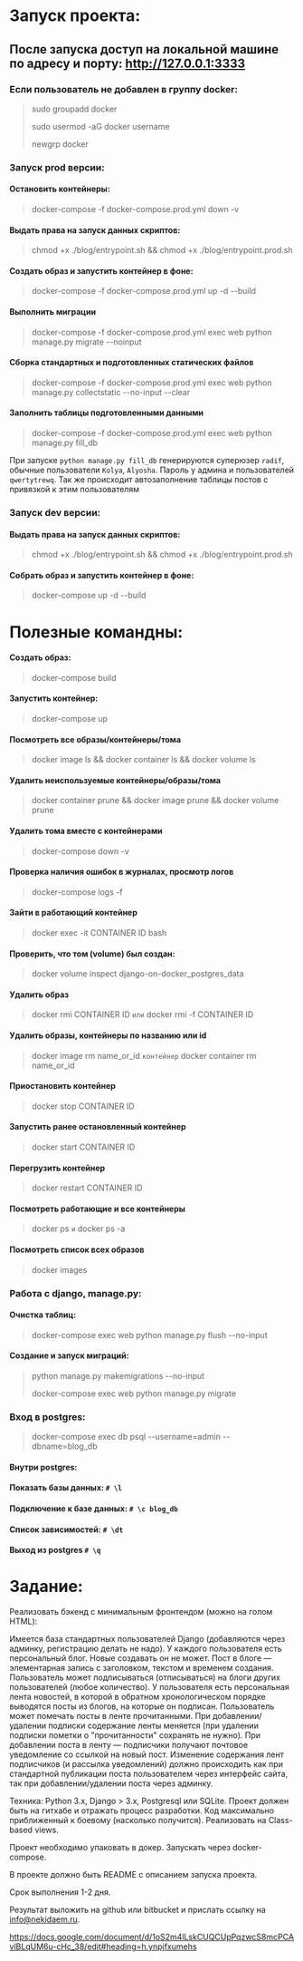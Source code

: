 # Запуск проекта:
## После запуска доступ на локальной машине по адресу и порту: http://127.0.0.1:3333
### Если пользователь не добавлен в группу docker:  
> sudo groupadd docker 
> 
> sudo usermod -aG docker username 
> 
> newgrp docker 

### Запуск prod версии:
#### Остановить контейнеры: 
> docker-compose -f docker-compose.prod.yml down -v
#### Выдать права на запуск данных скриптов: 
> chmod +x ./blog/entrypoint.sh && chmod +x ./blog/entrypoint.prod.sh
#### Создать образ и запустить контейнер в фоне:
> docker-compose -f docker-compose.prod.yml up -d --build
#### Выполнить миграции
> docker-compose -f docker-compose.prod.yml exec web python manage.py migrate --noinput
#### Сборка стандартных и подготовленных статических файлов 
> docker-compose -f docker-compose.prod.yml exec web python manage.py collectstatic --no-input --clear
#### Заполнить таблицы подготовленными данными
> docker-compose -f docker-compose.prod.yml exec web python manage.py fill_db

 При запуске `python manage.py fill_db` генерируются суперюзер `radif`, 
 обычные пользователи `Kolya`, `Alyosha`.
 Пароль у админа и пользователей `qwertytrewq`.
 Так же происходит автозаполнение таблицы постов с привязкой 
 к этим пользователям

### Запуск dev версии:
#### Выдать права на запуск данных скриптов: 
> chmod +x ./blog/entrypoint.sh && chmod +x ./blog/entrypoint.prod.sh
#### Собрать образ и запустить контейнер в фоне:
> docker-compose up -d --build 


# Полезные командны: 

#### Создать образ: 
> docker-compose build 
#### Запустить контейнер:
> docker-compose up
#### Посмотреть все образы/контейнеры/тома
> docker image ls && docker container ls && docker volume ls
#### Удалить неиспользуемые контейнеры/образы/тома
> docker container prune && docker image prune && docker volume prune
#### Удалить тома вместе с контейнерами 
> docker-compose down -v
#### Проверка наличия ошибок в журналах, просмотр логов
> docker-compose logs -f
#### Зайти в работающий контейнер 
> docker exec -it CONTAINER ID bash
#### Проверить, что том (volume) был создан: 
> docker volume inspect django-on-docker_postgres_data
#### Удалить образ 
> docker rmi CONTAINER ID `или` docker rmi -f CONTAINER ID
#### Удалить образы, контейнеры по названию или id
> docker image rm name_or_id `контейнер` docker container rm name_or_id
#### Приостановить контейнер 
> docker stop CONTAINER ID
#### Запустить ранее остановленный контейнер 
> docker start CONTAINER ID
#### Перегрузить контейнер 
> docker restart CONTAINER ID
#### Посмотреть работающие и все контейнеры 
> docker ps `и` docker ps -a
#### Посмотреть список всех образов
> docker images

### Работа с django, manage.py:
#### Очистка таблиц:
> docker-compose exec web python manage.py flush --no-input 
#### Создание и запуск миграций:
> python manage.py makemigrations --no-input
> 
> docker-compose exec web python manage.py migrate 

### Вход в postgres: 
> docker-compose exec db psql --username=admin --dbname=blog_db 
#### Внутри postgres: 
#### Показать базы данных: ` # \l `
#### Подключение к базе данных: ` # \c blog_db ` 
#### Список зависимостей:  ` # \dt ` 
#### Выход из postgres  ` # \q `


# Задание:

Реализовать бэкенд с минимальным фронтендом (можно на голом HTML):

Имеется база стандартных пользователей Django (добавляются через админку, регистрацию делать не надо).
У каждого пользователя есть персональный блог. Новые создавать он не может.
Пост в блоге — элементарная запись с заголовком, текстом и временем создания.
Пользователь может подписываться (отписываться) на блоги других пользователей (любое количество).
У пользователя есть персональная лента новостей, в которой в обратном хронологическом порядке выводятся посты из блогов, на которые он подписан.
Пользователь может помечать посты в ленте прочитанными.
При добавлении/удалении подписки содержание ленты меняется (при удалении подписки пометки о "прочитанности" сохранять не нужно).
При добавлении поста в ленту — подписчики получают почтовое уведомление со ссылкой на новый пост.
Изменение содержания лент подписчиков (и рассылка уведомлений) должно происходить как при стандартной публикации поста пользователем через интерфейс сайта, так при добавлении/удалении поста через админку.

Техника:
Python 3.x, Django > 3.х, Postgresql или SQLite. 
Проект должен быть на гитхабе и отражать процесс разработки.
Код максимально приближенный к боевому (насколько получится).
Реализовать на Class-based views.

Проект необходимо упаковать в докер. Запускать через docker-compose.

В проекте должно быть README с описанием запуска проекта.

Срок выполнения 1-2 дня.

Результат выложить на github или bitbucket и прислать ссылку на info@nekidaem.ru.

https://docs.google.com/document/d/1oS2m4lLskCUQCUpPqzwcS8mcPCAvlBLqUM6u-cHc_38/edit#heading=h.ynpjfxumehs
